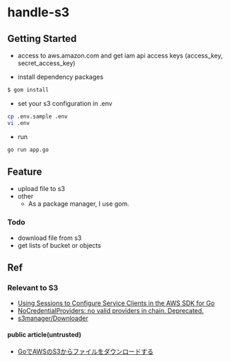 # handle-s3

## Getting Started
- access to aws.amazon.com and get iam api access keys (access_key, secret_access_key)

- install dependency packages
```bash
$ gom install
```

- set your s3 configuration in .env

```bash
cp .env.sample .env
vi .env
```

- run

```bash
go run app.go
```

## Feature
- upload file to s3
- other
    - As a package manager, I use gom.

### Todo
- download file from s3
- get lists of bucket or objects

## Ref
### Relevant to S3
- [Using Sessions to Configure Service Clients in the AWS SDK for Go](https://docs.aws.amazon.com/sdk-for-go/v1/developer-guide/sessions.html)
- [NoCredentialProviders: no valid providers in chain. Deprecated. ](https://github.com/aws/aws-sdk-go/issues/992)
- [s3manager/Downloader](https://docs.aws.amazon.com/sdk-for-go/api/service/s3/s3manager/#Downloader.Download)

#### public article(untrusted)
- [GoでAWSのS3からファイルをダウンロードする](https://qiita.com/unikk/items/02282a1f219bf4715c4a)